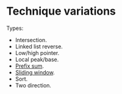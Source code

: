 # Technique variations

Types:

- Intersection.
- Linked list reverse.
- Low/high pointer.
- Local peak/base.
- [Prefix sum](./docs/prefixsum.md).
- [Sliding window](./docs/slidingwindow.md).
- Sort.
- Two direction.
